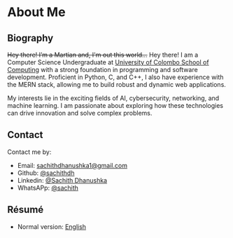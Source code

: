 # About Me

## Biography

~~Hey there! I’m a Martian and, I'm out this world...~~ Hey there! I am a Computer Science Undergraduate at [University of Colombo School of Computing](https://ucsc.cmb.ac.lk/) with a strong foundation in programming and software development. Proficient in Python, C, and C++, I also have experience with the MERN stack, allowing me to build robust and dynamic web applications.

My interests lie in the exciting fields of AI, cybersecurity, networking, and machine learning. I am passionate about exploring how these technologies can drive innovation and solve complex problems.

## Contact

Contact me by:

- Email: [sachithdhanushka1@gmail.com](mailto:sachithdhanushka1@gmail.com)
- Github: [@sachithdh](https://github.com/sachithdh)
- Linkedin: [@Sachith Dhanushka](https://www.linkedin.com/in/sachithdh)
- WhatsAPp: [@sachith](tel:+94767643457)

## Résumé

- Normal version: [English](#)
